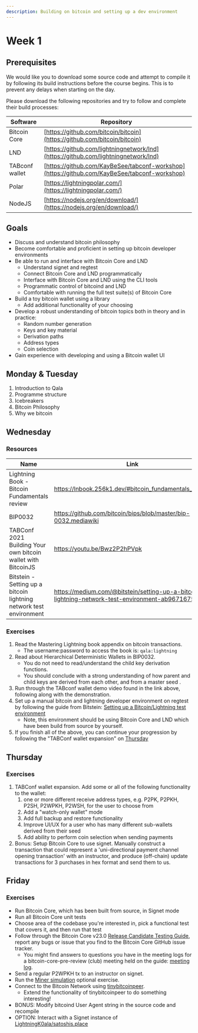 ```yaml
---
description: Building on bitcoin and setting up a dev environment
---
```


# Week 1

## Prerequisites

We would like you to download some source code and attempt to compile it by following its build instructions before the course begins. This is to prevent any delays when starting on the day.

Please download the following repositories and try to follow and complete their build processes:

| Software       | Repository                                                                                   |
| -------------- | ---------------------------------------------------------------------------------------------|
| Bitcoin Core   | [https://github.com/bitcoin/bitcoin](https://github.com/bitcoin/bitcoin)                     |
| LND            | [https://github.com/lightningnetwork/lnd](https://github.com/lightningnetwork/lnd)           |
| TABconf wallet | [https://github.com/KayBeSee/tabconf-workshop](https://github.com/KayBeSee/tabconf-workshop) |
| Polar          | [https://lightningpolar.com/](https://lightningpolar.com/)                                   |
| NodeJS         | [https://nodejs.org/en/download/](https://nodejs.org/en/download/)                           |

## Goals

* Discuss and understand bitcoin philosophy
* Become comfortable and proficient in setting up bitcoin developer environments
* Be able to run and interface with Bitcoin Core and LND
  * Understand signet and regtest
  * Connect Bitcoin Core and LND programmatically
  * Interface with Bitcoin Core and LND using the CLI tools
  * Programmatic control of bitcoind and LND
  * Comfortable with running the full test suite(s) of Bitcoin Core
* Build a toy bitcoin wallet using a library
  * Add additional functionality of your choosing
* Develop a robust understanding of bitcoin topics both in theory and in practice:
  * Random number generation
  * Keys and key material
  * Derivation paths
  * Address types
  * Coin selection
* Gain experience with developing and using a Bitcoin wallet UI

## Monday & Tuesday

1. Introduction to Qala
1. Programme structure
1. Icebreakers
1. Bitcoin Philosophy
1. Why we bitcoin

## Wednesday

### Resources

| Name                                                               | Link                                                                                               |
| ------------------------------------------------------------------ | ------------------------------------------------------------------------------------------------   |
| Lightning Book - Bitcoin Fundamentals review                       | <https://lnbook.256k1.dev/#bitcoin_fundamentals_review>                                            |
| BIP0032                                                            | <https://github.com/bitcoin/bips/blob/master/bip-0032.mediawiki>                                   |
| TABConf 2021 Building Your own bitcoin wallet with BitcoinJS       | <https://youtu.be/Bwz2P2hPVpk>                                                                     |
| Bitstein - Setting up a bitcoin lightning network test environment | <https://medium.com/@bitstein/setting-up-a-bitcoin-lightning-network-test-environment-ab967167594a>|

### Exercises

1. Read the Mastering Lightning book appendix on bitcoin transactions.
    * The username:password to access the book is: `qala:lightning`
2. Read about Hierarchical Deterministic Wallets in BIP0032.
    * You do not need to read/understand the child key derivation functions.
    * You should conclude with a strong understanding of how parent and child keys are derived from each other, and from a master seed .
3. Run through the TABconf wallet demo video found in the link above, following along with the demonstration.
4. Set up a manual bitcoin and lightning developer environment on regtest by following the guide from Bitstein: [Setting up a Bitcoin/Lightning test environment](https://medium.com/@bitstein/setting-up-a-bitcoin-lightning-network-test-environment-ab967167594a)
    * Note, this environment should be using Bitcoin Core and LND which have been build from source by yourself.
5. If you finish all of the above, you can continue your progression by following the "TABConf wallet expansion" on [Thursday](week-1.md#thursday)

## Thursday

### Exercises

1. TABConf wallet expansion. Add some or all of the following functionality to the wallet:
    1. one or more different receive address types, e.g. P2PK, P2PKH, P2SH, P2WPKH, P2WSH, for the user to choose from
    2. Add a "watch-only wallet" mode
    3. Add full backup and restore functionality
    4. Improve UI/UX for a user who has many different sub-wallets derived from their seed
    5. Add ability to perform coin selection when sending payments
2. Bonus: Setup Bitcoin Core to use signet. Manually construct a transaction that could represent a 'uni-directional payment channel opening transaction' with an instructor, and produce (off-chain) update transactions for 3 purchases in hex format and send them to us.

## Friday

### Exercises

* Run Bitcoin Core, which has been built from source, in Signet mode
* Run all Bitcoin Core unit tests
* Choose area of the codebase you're interested in, pick a functional test that covers it, and then run that test
* Follow through the Bitcoin Core v23.0 [Release Candidate Testing Guide](https://github.com/bitcoin-core/bitcoin-devwiki/wiki/23.0-Release-Candidate-Testing-Guide), report any bugs or issue that you find to the Bitcoin Core GitHub issue tracker.
    * You might find answers to questions you have in the meeting logs for a bitcoin-core-pre-review (club) meeting held on the guide: [meeting log](https://bitcoincore.reviews/v23-rc-testing).
* Send a regular P2WPKH tx to an instructor on signet.
* Run the [Miner simulation](https://chaincode.gitbook.io/seminars/bitcoin-protocol-development/mining-network-prop#optional-practical-exercise) optional exercise.
* Connect to the Bitcoin Network using [tinybitcoinpeer](https://github.com/willcl-ark/tinybitcoinpeer).
    * Extend the functionality of tinybitcoinpeer to do something interesting!
* BONUS: Modify bitcoind User Agent string in the source code and recompile
* OPTION: Interact with a Signet instance of [LightningK0ala/satoshis.place](https://github.com/LightningK0ala/satoshis.place)

